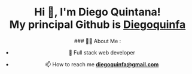 <div id="header" align="center">
    <h1 align="center">Hi 👋, I'm Diego Quintana!<br>My principal Github is <a href="https://github.com/diegoquinfa">Diegoquinfa</a></h1>
### 👨‍💻 About Me :

- 📝 Full stack web developer

- 📫 How to reach me **diegoquinfa@gmail.com**
